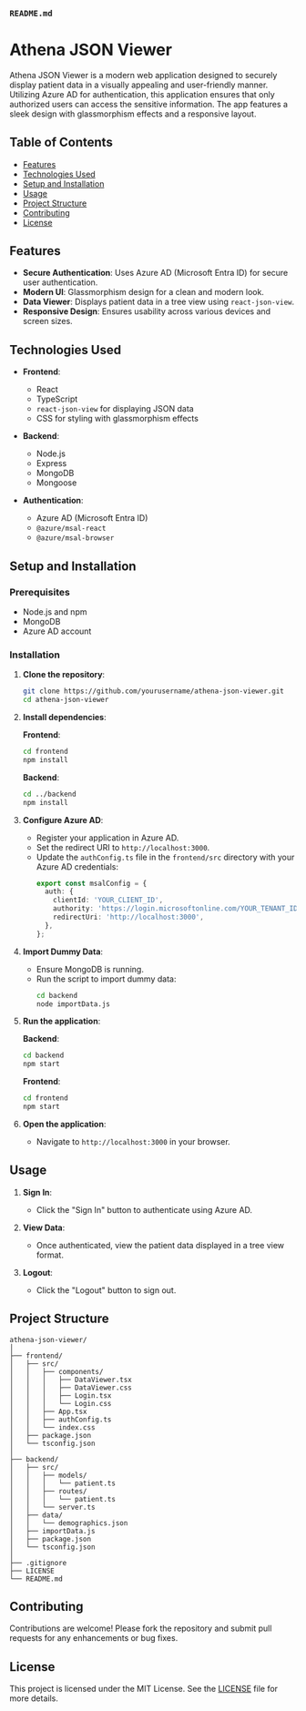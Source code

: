 ### `README.md`


# Athena JSON Viewer

Athena JSON Viewer is a modern web application designed to securely display patient data in a visually appealing and user-friendly manner. Utilizing Azure AD for authentication, this application ensures that only authorized users can access the sensitive information. The app features a sleek design with glassmorphism effects and a responsive layout.

## Table of Contents

- [Features](#features)
- [Technologies Used](#technologies-used)
- [Setup and Installation](#setup-and-installation)
- [Usage](#usage)
- [Project Structure](#project-structure)
- [Contributing](#contributing)
- [License](#license)

## Features

- **Secure Authentication**: Uses Azure AD (Microsoft Entra ID) for secure user authentication.
- **Modern UI**: Glassmorphism design for a clean and modern look.
- **Data Viewer**: Displays patient data in a tree view using `react-json-view`.
- **Responsive Design**: Ensures usability across various devices and screen sizes.

## Technologies Used

- **Frontend**:
  - React
  - TypeScript
  - `react-json-view` for displaying JSON data
  - CSS for styling with glassmorphism effects

- **Backend**:
  - Node.js
  - Express
  - MongoDB
  - Mongoose

- **Authentication**:
  - Azure AD (Microsoft Entra ID)
  - `@azure/msal-react`
  - `@azure/msal-browser`

## Setup and Installation

### Prerequisites

- Node.js and npm
- MongoDB
- Azure AD account

### Installation

1. **Clone the repository**:
   ```bash
   git clone https://github.com/yourusername/athena-json-viewer.git
   cd athena-json-viewer
   ```

2. **Install dependencies**:

   **Frontend**:
   ```bash
   cd frontend
   npm install
   ```

   **Backend**:
   ```bash
   cd ../backend
   npm install
   ```

3. **Configure Azure AD**:

   - Register your application in Azure AD.
   - Set the redirect URI to `http://localhost:3000`.
   - Update the `authConfig.ts` file in the `frontend/src` directory with your Azure AD credentials:
     ```typescript
     export const msalConfig = {
       auth: {
         clientId: 'YOUR_CLIENT_ID',
         authority: 'https://login.microsoftonline.com/YOUR_TENANT_ID',
         redirectUri: 'http://localhost:3000',
       },
     };
     ```

4. **Import Dummy Data**:
   - Ensure MongoDB is running.
   - Run the script to import dummy data:
     ```bash
     cd backend
     node importData.js
     ```

5. **Run the application**:

   **Backend**:
   ```bash
   cd backend
   npm start
   ```

   **Frontend**:
   ```bash
   cd frontend
   npm start
   ```

6. **Open the application**:
   - Navigate to `http://localhost:3000` in your browser.

## Usage

1. **Sign In**:
   - Click the "Sign In" button to authenticate using Azure AD.

2. **View Data**:
   - Once authenticated, view the patient data displayed in a tree view format.

3. **Logout**:
   - Click the "Logout" button to sign out.

## Project Structure

```
athena-json-viewer/
│
├── frontend/
│   ├── src/
│   │   ├── components/
│   │   │   ├── DataViewer.tsx
│   │   │   ├── DataViewer.css
│   │   │   ├── Login.tsx
│   │   │   └── Login.css
│   │   ├── App.tsx
│   │   ├── authConfig.ts
│   │   └── index.css
│   ├── package.json
│   └── tsconfig.json
│
├── backend/
│   ├── src/
│   │   ├── models/
│   │   │   └── patient.ts
│   │   ├── routes/
│   │   │   └── patient.ts
│   │   └── server.ts
│   ├── data/
│   │   └── demographics.json
│   ├── importData.js
│   ├── package.json
│   └── tsconfig.json
│
├── .gitignore
├── LICENSE
└── README.md
```

## Contributing

Contributions are welcome! Please fork the repository and submit pull requests for any enhancements or bug fixes.

## License

This project is licensed under the MIT License. See the [LICENSE](LICENSE) file for more details.